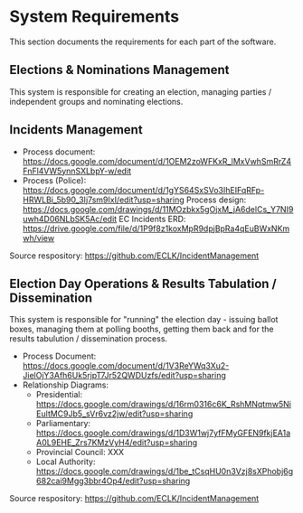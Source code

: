 # System Requirements

This section documents the requirements for each part of the software. 

## Elections & Nominations Management

This system is responsible for creating an election, managing parties / independent groups and nominating elections.

## Incidents Management

* Process document: https://docs.google.com/document/d/1OEM2zoWFKxR_lMxVwhSmRrZ4FnFl4VW5ynnSXLbpY-w/edit
* Process (Police): https://docs.google.com/document/d/1gYS64SxSVo3IhEIFqRFp-HRWLBi_5b90_3Ij7sm9IxI/edit?usp=sharing
Process design: https://docs.google.com/drawings/d/11MOzbkx5gOjxM_jA6delCs_Y7NI9uwh4D06NLbSK5Ac/edit
EC Incidents ERD: https://drive.google.com/file/d/1P9f8z1koxMpR9dpjBpRa4qEuBWxNKmwh/view  

Source respository: https://github.com/ECLK/IncidentManagement


## Election Day Operations & Results Tabulation / Dissemination

This system is responsible for "running" the election day - issuing ballot boxes, managing them at polling booths, getting them back and for the results tabulution / dissemination process.

* Process Document: https://docs.google.com/document/d/1V3ReYWq3Xu2-JielOjY3Afh6Uk5rjpT7Jr52QWDUzfs/edit?usp=sharing
* Relationship Diagrams:
  * Presidential: https://docs.google.com/drawings/d/16rm0316c6K_RshMNqtmw5NiEultMC9Jb5_sVr6vz2jw/edit?usp=sharing
  * Parliamentary: https://docs.google.com/drawings/d/1D3W1wj7yfFMyGFEN9fkjEA1aA0L9EHE_Zrs7KMzVyH4/edit?usp=sharing
  * Provincial Council: XXX
  * Local Authority: https://docs.google.com/drawings/d/1be_tCsqHU0n3Vzj8sXPhobj6g682cai9Mgg3bbr4Op4/edit?usp=sharing

Source respository: https://github.com/ECLK/IncidentManagement